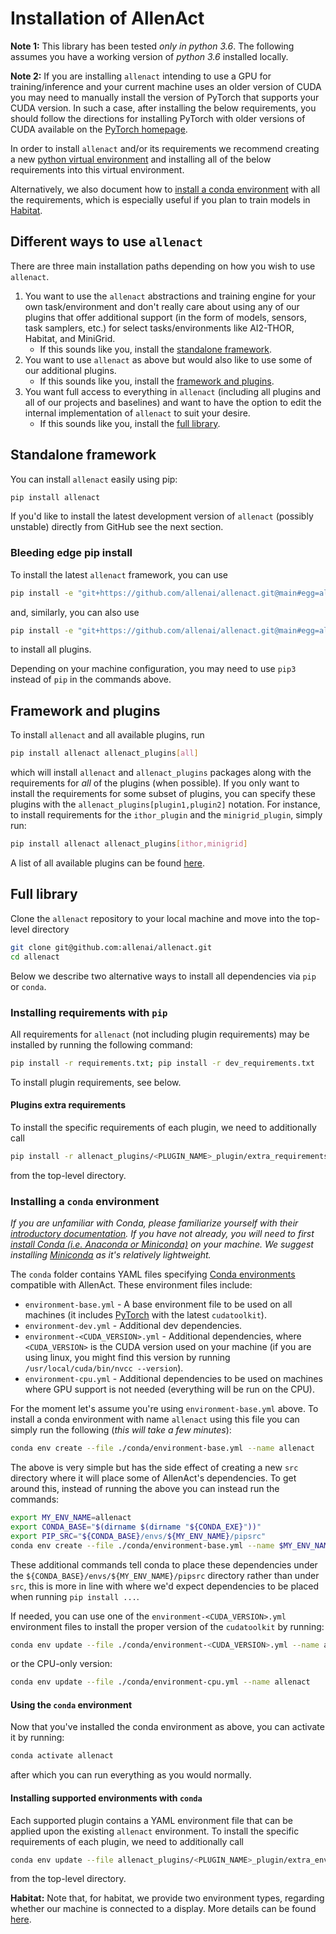 # Installation of AllenAct

**Note 1:** This library has been tested *only in python 3.6*. The following assumes you have a working
version of *python 3.6* installed locally. 

**Note 2:** If you are installing `allenact` intending to use a GPU for training/inference and your
current machine uses an older version of CUDA you may need to manually install the version of 
PyTorch that supports your CUDA version. In such a case, after installing the below requirements, you
should follow the directions for installing PyTorch with older
versions of CUDA available on the [PyTorch homepage](https://pytorch.org/).

In order to install `allenact` and/or its requirements we recommend creating a new
[python virtual environment](https://docs.python.org/3/tutorial/venv.html) and installing all
of the below requirements into this virtual environment.

Alternatively, we also document how to [install a conda environment](#installing-a-conda-environment)
with all the requirements, which is especially useful if you plan to train models in [Habitat](https://aihabitat.org/).

## Different ways to use `allenact`

There are three main installation paths depending on how you wish to use `allenact`.

1. You want to use the `allenact` abstractions and training engine for your own task/environment and don't really 
care about using any of our plugins that offer additional support (in the form of models, sensors, task samplers, etc.)
for select tasks/environments like AI2-THOR, Habitat, and MiniGrid.
    - If this sounds like you, install the [standalone framework](#standalone-framework).
1. You want to use `allenact` as above but would also like to use some of our additional plugins.
    - If this sounds like you, install the [framework and plugins](#framework-and-plugins).
1. You want full access to everything in `allenact` (including all plugins and all of our projects and baselines)
   and want to have the option to edit the internal implementation of `allenact` to suit your desire. 
    - If this sounds like you, install the [full library](#full-library).   


## Standalone framework

You can install `allenact` easily using pip:

```bash
pip install allenact
```

If you'd like to install the latest development version of `allenact` (possibly unstable) directly from GitHub see the
next section.

### Bleeding edge pip install

To install the latest `allenact` framework, you can use

```bash
pip install -e "git+https://github.com/allenai/allenact.git@main#egg=allenact&subdirectory=allenact"
```

and, similarly, you can also use

```bash
pip install -e "git+https://github.com/allenai/allenact.git@main#egg=allenact_plugins[all]&subdirectory=allenact_plugins"
```

to install all plugins.

Depending on your machine configuration, you may need to use `pip3` instead of `pip` in the commands
above.

## Framework and plugins

To install `allenact` and all available plugins, run

```bash
pip install allenact allenact_plugins[all]
```

which will install `allenact` and `allenact_plugins` packages along with the requirements for _all_
of the plugins (when possible). If you only want to install the requirements for some subset of plugins, you can
specify these plugins with the `allenact_plugins[plugin1,plugin2]` notation. For instance, to install requirements
for the `ithor_plugin` and the `minigrid_plugin`, simply run:

```bash
pip install allenact allenact_plugins[ithor,minigrid]
```

A list of all available plugins can be found [here](https://github.com/allenai/allenact/tree/master/allenact_plugins).

## Full library

Clone the `allenact` repository to your local machine and move into the top-level directory

```bash
git clone git@github.com:allenai/allenact.git
cd allenact
```

Below we describe two alternative ways to install all dependencies via `pip` or `conda`.

### Installing requirements with `pip`

All requirements for `allenact` (not including plugin requirements) may be installed by running the following command:

```bash
pip install -r requirements.txt; pip install -r dev_requirements.txt
```

To install plugin requirements, see below.

#### Plugins extra requirements

To install the specific requirements of each plugin, we need to additionally call

```bash
pip install -r allenact_plugins/<PLUGIN_NAME>_plugin/extra_requirements.txt
```

from the top-level directory.

### Installing a `conda` environment

_If you are unfamiliar with Conda, please familiarize yourself with their [introductory documentation](https://docs.conda.io/projects/conda/en/latest/).
If you have not already, you will need to first [install Conda (i.e. Anaconda or Miniconda)](https://docs.conda.io/projects/conda/en/latest/user-guide/install/)
on your machine. We suggest installing [Miniconda](https://docs.conda.io/projects/conda/en/latest/glossary.html#miniconda-glossary)
as it's relatively lightweight._

The `conda` folder contains YAML files specifying [Conda environments](https://docs.conda.io/projects/conda/en/latest/user-guide/tasks/manage-environments.html#creating-an-environment-from-an-environment-yml-file)
compatible with AllenAct. These environment files include: 

* `environment-base.yml` - A base environment file to be used on all machines (it includes
[PyTorch](https://pytorch.org/) with the latest `cudatoolkit`).
* `environment-dev.yml` - Additional dev dependencies.
* `environment-<CUDA_VERSION>.yml` - Additional dependencies, where `<CUDA_VERSION>` is the CUDA version used on your
machine (if you are using linux, you might find this version by running `/usr/local/cuda/bin/nvcc --version`).
* `environment-cpu.yml` - Additional dependencies to be used on machines where GPU support is not needed (everything
 will be run on the CPU).
 

For the moment let's assume you're using `environment-base.yml` above. To install a conda environment with name `allenact`
 using this file you can simply run the following (*this will take a few minutes*):

```bash
conda env create --file ./conda/environment-base.yml --name allenact
``` 
The above is very simple but has the side effect of creating a new `src` directory where it will
place some of AllenAct's dependencies. To get around this, instead of running the above you can instead
run the commands:

```bash
export MY_ENV_NAME=allenact
export CONDA_BASE="$(dirname $(dirname "${CONDA_EXE}"))"
export PIP_SRC="${CONDA_BASE}/envs/${MY_ENV_NAME}/pipsrc"
conda env create --file ./conda/environment-base.yml --name $MY_ENV_NAME
``` 

These additional commands tell conda to place these dependencies under the `${CONDA_BASE}/envs/${MY_ENV_NAME}/pipsrc` directory rather
than under `src`, this is more in line with where we'd expect dependencies to be placed when running `pip install ...`.

If needed, you can use one of the `environment-<CUDA_VERSION>.yml` environment files to install the proper version of
the `cudatoolkit` by running:

```bash
conda env update --file ./conda/environment-<CUDA_VERSION>.yml --name allenact
```
or the CPU-only version:
```bash
conda env update --file ./conda/environment-cpu.yml --name allenact
```

#### Using the `conda` environment

Now that you've installed the conda environment as above, you can activate it by running:

```bash
conda activate allenact
```

after which you can run everything as you would normally.


#### Installing supported environments with `conda`

Each supported plugin contains a YAML environment file that can be applied upon the existing `allenact` environment. To
install the specific requirements of each plugin, we need to additionally call

```bash
conda env update --file allenact_plugins/<PLUGIN_NAME>_plugin/extra_environment.yml --name $MY_ENV_NAME
```

from the top-level directory.

**Habitat:** Note that, for habitat, we provide two environment types, regarding whether our machine is connected to a
display. More details can be found [here](../installation/installation-framework.md#installation-of-habitat). 

